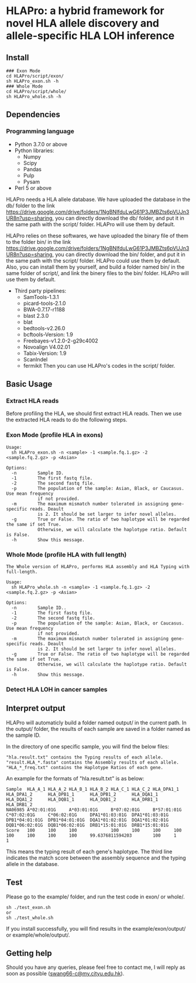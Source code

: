 # HLAPro: a hybrid framework for novel HLA allele discovery and allele-specific HLA LOH inference

## Install  
```
### Exon Mode
cd HLAPro/script/exon/
sh HLAPro_exon.sh -h
### Whole Mode
cd HLAPro/script/whole/
sh HLAPro_whole.sh -h

```
## Dependencies 
### Programming language
* Python 3.7.0 or above  
* Python libraries:  
    * Numpy  
    * Scipy  
    * Pandas  
    * Pulp
    * Pysam  
* Perl 5 or above

HLAPro needs a HLA allele database. We have uploaded the database in the db/ folder to the link https://drive.google.com/drive/folders/1NgBNlfduLwG61P3JMBZts6pVUJn3UR8n?usp=sharing, you can directly download the db/ folder, and put it in the same path with the script/ folder. HLAPro will use them by default. 

HLAPro relies on these softwares, we have uploaded the binary file of them to the folder bin/ in the link https://drive.google.com/drive/folders/1NgBNlfduLwG61P3JMBZts6pVUJn3UR8n?usp=sharing, you can directly download the bin/ folder, and put it in the same path with the script/ folder. HLAPro could use them by default. Also, you can install them by yourself, and build a folder named bin/ in the same folder of script/, and link the binery files to the bin/ folder. HLAPro will use them by default.   
* Third party pipelines:
    * SamTools-1.3.1
    * picard-tools-2.1.0
    * BWA-0.7.17-r1188
    * blast 2.3.0
    * blat
    * bedtools-v2.26.0
    * bcftools-Version: 1.9
    * Freebayes-v1.2.0-2-g29c4002
    * Novoalign V4.02.01
    * Tabix-Version: 1.9
    * ScanIndel
    * fermikit
 Then you can use HLAPro's codes in the script/ folder. 


## Basic Usage  
### Extract HLA reads
Before profiling the HLA, we should first extract HLA reads. Then we use the extracted HLA reads to do the following steps.
### Exon Mode (profile HLA in exons)
```
Usage:
  sh HLAPro_exon.sh -n <sample> -1 <sample.fq.1.gz> -2 <sample.fq.2.gz> -p <Asian>

Options:
  -n        Sample ID.
  -1        The first fastq file.
  -2        The second fastq file.
  -p        The population of the sample: Asian, Black, or Caucasus. Use mean frequency
            if not provided.
  -m        The maximum mismatch number tolerated in assigning gene-specific reads. Deault
            is 2. It should be set larger to infer novel alleles.
  -g        True or False. The ratio of two haplotype will be regarded the same if set True.
            Otherwise, we will calculate the haplotype ratio. Default is False.
  -h        Show this message.
```
### Whole Mode (profile HLA with full length)
```
The Whole version of HLAPro, performs HLA assembly and HLA Typing with full-length.

Usage:
  sh HLAPro_whole.sh -n <sample> -1 <sample.fq.1.gz> -2 <sample.fq.2.gz> -p <Asian>

Options:
  -n        Sample ID..
  -1        The first fastq file.
  -2        The second fastq file.
  -p        The population of the sample: Asian, Black, or Caucasus. Use mean frequency
            if not provided.
  -m        The maximum mismatch number tolerated in assigning gene-specific reads. Deault
            is 2. It should be set larger to infer novel alleles.
  -g        True or False. The ratio of two haplotype will be regarded the same if set True.
            Otherwise, we will calculate the haplotype ratio. Default is False.
  -h        Show this message.
```

### Detect HLA LOH in cancer samples

## Interpret output
HLAPro will automaticly build a folder named output/ in the current path. In the output/ folder, the results of each sample are saved in a folder named as the sample ID.  

In the directory of one specific sample, you will find the below files:
```
"hla.result.txt" contains the Typing results of each allele.
"result.HLA_*.fasta" contains the Assembly results of each allele.
"HLA_*_freq.txt" contains the Haplotype Ratios of each gene.

```
An example for the formats of "hla.result.txt" is as below:
```
Sample  HLA_A_1 HLA_A_2 HLA_B_1 HLA_B_2 HLA_C_1 HLA_C_2 HLA_DPA1_1      HLA_DPA1_2      HLA_DPB1_1      HLA_DPB1_2      HLA_DQA1_1      HLA_DQA1_2      HLA_DQB1_1      HLA_DQB1_2      HLA_DRB1_1      HLA_DRB1_2
NA06985 A*02:01:01G     A*03:01:01G     B*07:02:01G     B*57:01:01G     C*07:02:01G     C*06:02:01G     DPA1*01:03:01G  DPA1*01:03:01G  DPB1*04:01:01G  DPB1*04:01:01G  DQA1*01:02:01G  DQA1*01:02:01G  DQB1*06:02:01G  DQB1*06:02:01G  DRB1*15:01:01G  DRB1*15:01:01G
Score   100     100     100             100     100     100     100     100     100     100     100     99.6376811594203        100     1       1
```
This means the typing result of each gene's haplotype. The third line indicates the match score between the assembly sequence and the typing allele in the database.   

## Test
Please go to the example/ folder, and run the test code in exon/ or whole/. 
```
sh ./test_exon.sh
or
sh ./test_whole.sh
```
If you install successfully, you will find results in the example/exon/output/ or example/whole/output/.

## Getting help
Should you have any queries, please feel free to contact me, I will reply as soon as possible (swang66-c@my.cityu.edu.hk).

